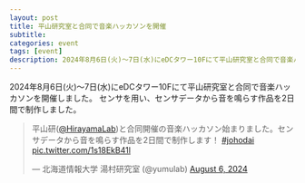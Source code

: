```yaml
---
layout: post
title: 平山研究室と合同で音楽ハッカソンを開催
subtitle: 
categories: event
tags: [event]
description: 2024年8月6日(火)〜7日(水)にeDCタワー10Fにて平山研究室と合同で音楽ハッカソンを開催しました。
---
```

2024年8月6日(火)〜7日(水)にeDCタワー10Fにて平山研究室と合同で音楽ハッカソンを開催しました。
センサを用い、センサデータから音を鳴らす作品を2日間で制作しました。

<blockquote class="twitter-tweet"><p lang="ja" dir="ltr">平山研(<a href="https://twitter.com/HirayamaLab?ref_src=twsrc%5Etfw">@HirayamaLab</a>)と合同開催の音楽ハッカソン始まりました。センサデータから音を鳴らす作品を2日間で制作します！ <a href="https://twitter.com/hashtag/johodai?src=hash&amp;ref_src=twsrc%5Etfw">#johodai</a> <a href="https://t.co/1s18EkB41l">pic.twitter.com/1s18EkB41l</a></p>&mdash; 北海道情報大学 湯村研究室 (@yumulab) <a href="https://twitter.com/yumulab/status/1820645458550927429?ref_src=twsrc%5Etfw">August 6, 2024</a></blockquote> <script async src="https://platform.twitter.com/widgets.js" charset="utf-8"></script>